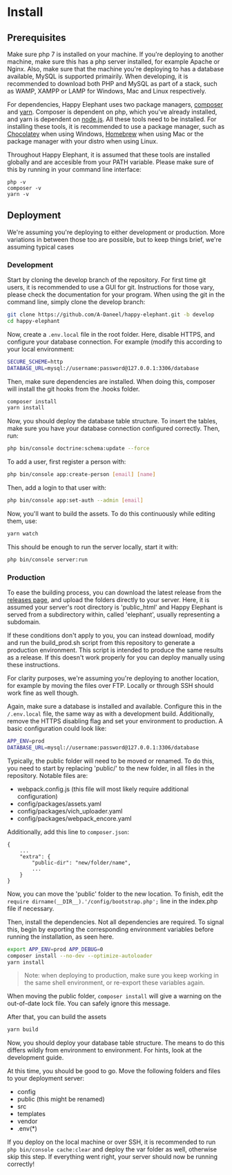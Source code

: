 # Install

## Prerequisites
Make sure php 7 is installed on your machine. If you're deploying to another
machine, make sure this has a php server installed, for example Apache or Nginx.
Also, make sure that the machine you're deploying to has a database available,
MySQL is supported primairily. When developing, it is recommended to download
both PHP and MySQL as part of a stack, such as WAMP, XAMPP or LAMP for Windows,
Mac and Linux respectively.

For dependencies, Happy Elephant uses two package managers, [composer](https://getcomposer.org/)
and [yarn](https://yarnpkg.com/). Composer is dependent on php, which you've
already installed, and yarn is dependent on [node.js](https://nodejs.org/). All
these tools need to be installed. For installing these tools, it is recommended
to use a package manager, such as [Chocolatey](https://chocolatey.org/) when
using Windows, [Homebrew](https://brew.sh/) when using Mac or the package
manager with your distro when using Linux. 

Throughout Happy Elephant, it is assumed that these tools are installed globally and are
accesible from your PATH variable. Please make sure of this by running in your
command line interface:

```
php -v
composer -v
yarn -v
```

## Deployment
We're assuming you're deploying to either development or production. More
variations in between those too are possible, but to keep things brief, we're
assuming typical cases

### Development
Start by cloning the develop branch of the repository. For first time git users,
it is recommended to use a GUI for git. Instructions for those vary, please
check the documentation for your program. When using the git in the command line,
simply clone the develop branch:

```bash
git clone https://github.com/A-Daneel/happy-elephant.git -b develop
cd happy-elephant
```

Now, create a ```.env.local``` file in the root folder. Here, disable HTTPS, and
configure your database connection. For example (modify this according to your
local environment:

```bash
SECURE_SCHEME=http
DATABASE_URL=mysql://username:password@127.0.0.1:3306/database
```

Then, make sure dependencies are installed. When doing this, composer will
install the git hooks from the .hooks folder.

```bash
composer install
yarn install
```

Now, you should deploy the database table structure. To insert the tables, make
sure you have your database connection configured correctly. Then, run:

```bash
php bin/console doctrine:schema:update --force
```

To add a user, first register a person with:

```bash
php bin/console app:create-person [email] [name]
```

Then, add a login to that user with:

```bash
php bin/console app:set-auth --admin [email]
```

Now, you'll want to build the assets. To do this continuously while editing them,
use:

```bash
yarn watch
```

This should be enough to run the server locally, start it with:

```bash
php bin/console server:run
```

### Production
To ease the building process, you can download the latest release from the
[releases page](https://github.com/A-Daneel/happy-elephant/releases), and
upload the folders directly to your server. Here, it is assumed your server's
root directory is 'public_html' and Happy Elephant is served from a subdirectory within,
called 'elephant', usually representing a subdomain.

If these conditions don't apply to you, you can instead download, modify and run
the build_prod.sh script from this repository to generate a production
environment. This script is intended to produce the same results as a release.
If this doesn't work properly for you can deploy manually using these
instructions.

For clarity purposes, we're assuming you're deploying to another location, for
example by moving the files over FTP. Locally or through SSH should work fine
as well though.

Again, make sure a database is installed and available. Configure this in the
```/.env.local``` file, the same way as with a development build. Additionally,
remove the HTTPS disabling flag and set your environment to production. A basic
configuration could look like:

```bash
APP_ENV=prod
DATABASE_URL=mysql://username:password@127.0.0.1:3306/database
```

Typically, the public folder will need to be moved or renamed. To do this,
you need to start by replacing 'public/' to the new folder, in all files
in the repository. Notable files are:

* webpack.config.js (this file will most likely require additional configuration)
* config/packages/assets.yaml
* config/packages/vich_uploader.yaml
* config/packages/webpack_encore.yaml

Additionally, add this line to ```composer.json```:

```
{
    ...
    "extra": {
        "public-dir": "new/folder/name",
        ...
    }
}
```

Now, you can move the 'public' folder to the new location. To finish, edit the 
```require dirname(__DIR__).'/config/bootstrap.php';``` line in the index.php
file if necessary.

Then, install the dependencies. Not all dependencies are required. To signal
this, begin by exporting the corresponding environment variables before running
the installation, as seen here.

```bash
export APP_ENV=prod APP_DEBUG=0
composer install --no-dev --optimize-autoloader
yarn install
```

> Note: when deploying to production, make sure you keep working in the same
> shell environment, or re-export these variables again.

When moving the public folder, ```composer install``` will give a warning on the
out-of-date lock file. You can safely ignore this message.

After that, you can build the assets

```bash
yarn build
```

Now, you should deploy your database table structure. The means to do this
differs wildly from environment to environment. For hints, look at the development
guide.

At this time, you should be good to go. Move the following folders and files to
your deployment server:

* config
* public (this might be renamed)
* src
* templates
* vendor
* .env(*)

If you deploy on the local machine or over SSH, it is recommended to run
```php bin/console cache:clear``` and deploy the var folder as well, otherwise
skip this step. If everything went right, your server should now be running
correctly!
